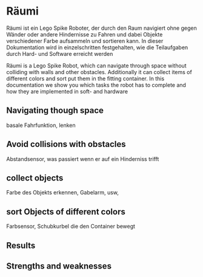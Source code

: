 # Räumi
Räumi ist ein Lego Spike Roboter, der durch den Raum navigiert ohne gegen Wänder oder andere Hindernisse zu Fahren und dabei Objekte verschiedener Farbe aufsammeln und sortieren kann.
In dieser Dokumentation wird in einzelschritten festgehalten, wie die Teilaufgaben durch Hard- und Software erreicht werden

Räumi is a Lego Spike Robot, which can navigate through space without colliding with walls and other obstacles. Additionally it can collect items of different colors and sort put them in the fitting container. In this documentation we show you which tasks the robot has to complete and how they are implemented in soft- and hardware

## Navigating though space
basale Fahrfunktion, lenken
## Avoid collisions with obstacles
Abstandsensor, was passiert wenn er auf ein Hinderniss trifft
## collect objects
Farbe des Objekts erkennen, Gabelarm, usw,
## sort Objects of different colors
Farbsensor, Schubkurbel die den Container bewegt
## Results

## Strengths and weaknesses
